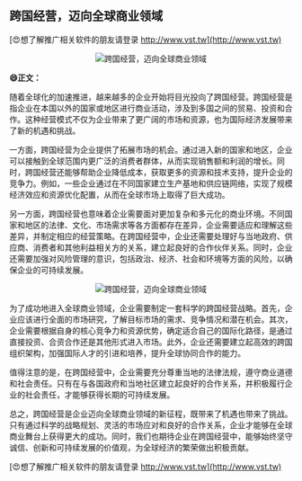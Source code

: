 ## **跨国经营，迈向全球商业领域**

[😍想了解推广相关软件的朋友请登录 http://www.vst.tw](http://www.vst.tw)

 <center><img src="https://vst.tw/MP4/tuiguang/png/4.png" alt="跨国经营，迈向全球商业领域"></center>

**😄正文：**

随着全球化的加速推进，越来越多的企业开始将目光投向了跨国经营。跨国经营是指企业在本国以外的国家或地区进行商业活动，涉及到多国之间的贸易、投资和合作。这种经营模式不仅为企业带来了更广阔的市场和资源，也为国际经济发展带来了新的机遇和挑战。

一方面，跨国经营为企业提供了拓展市场的机会。通过进入新的国家和地区，企业可以接触到全球范围内更广泛的消费者群体，从而实现销售额和利润的增长。同时，跨国经营还能够帮助企业降低成本，获取更多的资源和技术支持，提升企业的竞争力。例如，一些企业通过在不同国家建立生产基地和供应链网络，实现了规模经济效应和资源优化配置，从而在全球市场上取得了巨大成功。

另一方面，跨国经营也意味着企业需要面对更加复杂和多元化的商业环境。不同国家和地区的法律、文化、市场需求等各方面都存在差异，企业需要适应和理解这些差异，并制定相应的经营策略。在跨国经营中，企业还需要处理好与当地政府、供应商、消费者和其他利益相关方的关系，建立起良好的合作伙伴关系。同时，企业还需要加强对风险管理的意识，包括政治、经济、社会和环境等方面的风险，以确保企业的可持续发展。

 <center><img src="https://vst.tw/MP4/tuiguang/png/5.png" alt="跨国经营，迈向全球商业领域"></center>

为了成功地进入全球商业领域，企业需要制定一套科学的跨国经营战略。首先，企业应该进行全面的市场研究，了解目标市场的需求、竞争情况和潜在机会。其次，企业需要根据自身的核心竞争力和资源优势，确定适合自己的国际化路径，是通过直接投资、合资合作还是其他形式进入市场。此外，企业还需要建立起高效的跨国组织架构，加强国际人才的引进和培养，提升全球协同合作的能力。

值得注意的是，在跨国经营中，企业需要充分尊重当地的法律法规，遵守商业道德和社会责任。只有在与各国政府和当地社区建立起良好的合作关系，并积极履行企业的社会责任，才能够获得长期的可持续发展。

总之，跨国经营是企业迈向全球商业领域的新征程，既带来了机遇也带来了挑战。只有通过科学的战略规划、灵活的市场应对和良好的合作关系，企业才能够在全球商业舞台上获得更大的成功。同时，我们也期待企业在跨国经营中，能够始终坚守诚信、创新和可持续发展的价值观，为全球经济的繁荣做出积极贡献。

[😍想了解推广相关软件的朋友请登录 http://www.vst.tw](http://www.vst.tw)



